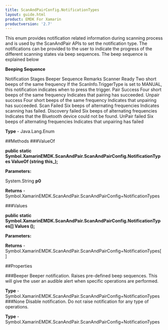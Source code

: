 ```yaml
---
title: ScanAndPairConfig.NotificationTypes
layout: guide.html
product: EMDK For Xamarin 
productversion: '2.7' 
---
```

This enum provides notification related information during scanning process and is used by the ScanAndPair APIs to set the notification type. The notifications can be provided to the user to indicate the progress of the different scanning states via beep sequences.  The beep sequence is explained below 

**Beeping Sequence**

Notification Stages Beeper Sequence Remarks Scanner Ready Two short beeps of the same frequency If the ScanInfo.TriggerType is set to MANUAL, this notification 
indicates when to press the trigger. Pair Success Four short beeps of the same frequency Indicates that pairing has succeeded. Unpair success Four short beeps of the same frequency Indicates that unpairing has succeeded. Scan Failed Six beeps of alternating frequencies Indicates scanning has failed. Discovery failed Six beeps of alternating frequencies Indicates that the Bluetooth device could not be found. UnPair failed Six beeps of alternating frequencies Indicates that unpairing has failed

**Type** - Java.Lang.Enum

##Methods
###ValueOf

**public static Symbol.XamarinEMDK.ScanAndPair.ScanAndPairConfig.NotificationTypes ValueOf (string this_);**


        

**Parameters:**

System.String **p0** 

**Returns** - Symbol.XamarinEMDK.ScanAndPair.ScanAndPairConfig+NotificationTypes

###Values

**public static Symbol.XamarinEMDK.ScanAndPair.ScanAndPairConfig.NotificationTypes[] Values ();**


        

**Parameters:**

**Returns** - Symbol.XamarinEMDK.ScanAndPair.ScanAndPairConfig+NotificationTypes[]

##Properties

###Beeper
Beeper notification. Raises pre-defined beep sequences. This will give the user an audible alert when specific operations are performed.

**Type** - Symbol.XamarinEMDK.ScanAndPair.ScanAndPairConfig+NotificationTypes
###None
Disable notification. Do not raise notification for any type of operations.

**Type** - Symbol.XamarinEMDK.ScanAndPair.ScanAndPairConfig+NotificationTypes
